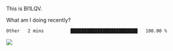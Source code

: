 This is BI1LQV.

What am I doing recently?

<!--START_SECTION:waka-->

```txt
Other   2 mins          █████████████████████████   100.00 %
```

<!--END_SECTION:waka-->

<img src="https://github-readme-stats.vercel.app/api?username=bi1lqv&show_icons=true&count_private=true">
